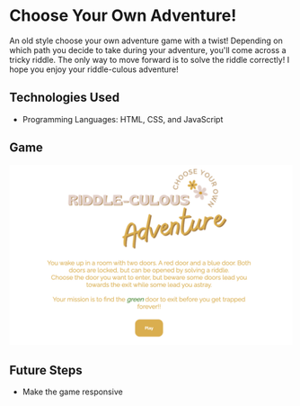 # Choose Your Own Adventure!

An old style choose your own adventure game with a twist! Depending on which path you decide to take during your adventure, you'll come across a tricky riddle. The only way to move forward is to solve the riddle correctly! I hope you enjoy your riddle-culous adventure!

## Technologies Used

- Programming Languages: HTML, CSS, and JavaScript

## Game

![Choose Your Own Riddle-culous Adventure](Images/game-screenshot.png)

## Future Steps

- Make the game responsive
